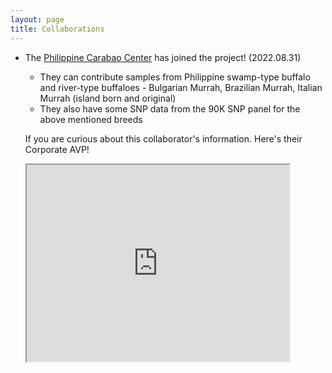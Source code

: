 ```yaml
---
layout: page
title: Collaborations
---
```


- The [Philippine Carabao Center](https://www.pcc.gov.ph/) has joined the project! (2022.08.31)
    - They can contribute samples from Philippine swamp-type buffalo and river-type buffaloes - Bulgarian Murrah, Brazilian Murrah, Italian Murrah (island born and original)
    - They also have some SNP data from the 90K SNP panel for the above mentioned breeds

    If you are curious about this collaborator's information. Here's their Corporate AVP!
    <iframe width="420" height="315"
    src="https://youtube.com/embed/4lww4bt6nCY">
    </iframe>